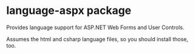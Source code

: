 # language-aspx package

Provides language support for ASP.NET Web Forms and User Controls.

Assumes the html and csharp language files, so you should install those, too.
